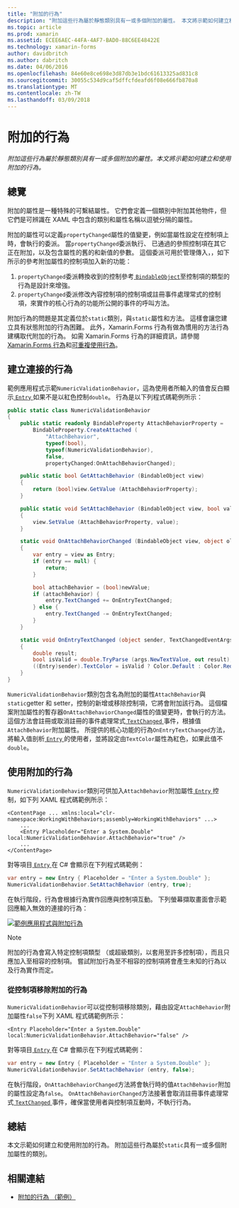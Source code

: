 ```yaml
---
title: "附加的行為"
description: "附加這些行為屬於靜態類別具有一或多個附加的屬性。 本文將示範如何建立和使用附加的行為。"
ms.topic: article
ms.prod: xamarin
ms.assetid: ECEE6AEC-44FA-4AF7-BAD0-88C6EE48422E
ms.technology: xamarin-forms
author: davidbritch
ms.author: dabritch
ms.date: 04/06/2016
ms.openlocfilehash: 84e60e8ce698e3d87db3e1bdc61613325ad831c8
ms.sourcegitcommit: 30055c534d9caf5dffcfdeafd6f08e666fb870a8
ms.translationtype: MT
ms.contentlocale: zh-TW
ms.lasthandoff: 03/09/2018
---
```

# <a name="attached-behaviors"></a>附加的行為

_附加這些行為屬於靜態類別具有一或多個附加的屬性。本文將示範如何建立和使用附加的行為。_

## <a name="overview"></a>總覽

附加的屬性是一種特殊的可繫結屬性。 它們會定義一個類別中附加其他物件，但它們是可辨識在 XAML 中包含的類別和屬性名稱以逗號分隔的屬性。

附加的屬性可以定義`propertyChanged`屬性的值變更，例如當屬性設定在控制項上時，會執行的委派。 當`propertyChanged`委派執行、 已通過的參照控制項在其它正在附加，以及包含屬性的舊的和新值的參數。 這個委派可用於管理傳入，，如下所示的參考附加屬性的控制項加入新的功能：

1. `propertyChanged`委派轉換收到的控制參考[ `BindableObject`](https://developer.xamarin.com/api/type/Xamarin.Forms.BindableObject/)至控制項的類型的行為是設計來增強。
1. `propertyChanged`委派修改內容控制項的控制項或註冊事件處理常式的控制項，來實作的核心行為的功能所公開的事件的呼叫方法。

附加行為的問題是其定義位於`static`類別，與`static`屬性和方法。 這樣會讓您建立具有狀態附加的行為困難。 此外，Xamarin.Forms 行為有做為慣用的方法行為建構取代附加的行為。 如需 Xamarin.Forms 行為的詳細資訊，請參閱[Xamarin.Forms 行為](~/xamarin-forms/app-fundamentals/behaviors/creating.md)和[可重複使用行為](~/xamarin-forms/app-fundamentals/behaviors/reusable/index.md)。

## <a name="creating-an-attached-behavior"></a>建立連接的行為

範例應用程式示範`NumericValidationBehavior`，這為使用者所輸入的值會反白顯示[ `Entry` ](https://developer.xamarin.com/api/type/Xamarin.Forms.Entry/)如果不是以紅色控制`double`。 行為是以下列程式碼範例所示：

```csharp
public static class NumericValidationBehavior
{
    public static readonly BindableProperty AttachBehaviorProperty =
        BindableProperty.CreateAttached (
            "AttachBehavior",
            typeof(bool),
            typeof(NumericValidationBehavior),
            false,
            propertyChanged:OnAttachBehaviorChanged);

    public static bool GetAttachBehavior (BindableObject view)
    {
        return (bool)view.GetValue (AttachBehaviorProperty);
    }

    public static void SetAttachBehavior (BindableObject view, bool value)
    {
        view.SetValue (AttachBehaviorProperty, value);
    }

    static void OnAttachBehaviorChanged (BindableObject view, object oldValue, object newValue)
    {
        var entry = view as Entry;
        if (entry == null) {
            return;
        }

        bool attachBehavior = (bool)newValue;
        if (attachBehavior) {
            entry.TextChanged += OnEntryTextChanged;
        } else {
            entry.TextChanged -= OnEntryTextChanged;
        }
    }

    static void OnEntryTextChanged (object sender, TextChangedEventArgs args)
    {
        double result;
        bool isValid = double.TryParse (args.NewTextValue, out result);
        ((Entry)sender).TextColor = isValid ? Color.Default : Color.Red;
    }
}
```

`NumericValidationBehavior`類別包含名為附加的屬性`AttachBehavior`與`static`getter 和 setter，控制的新增或移除控制項，它將會附加該行為。 這個檔案附加屬性的暫存器`OnAttachBehaviorChanged`屬性的值變更時，會執行的方法。 這個方法會註冊或取消註冊的事件處理常式[ `TextChanged` ](https://developer.xamarin.com/api/event/Xamarin.Forms.Entry.TextChanged/)事件，根據值`AttachBehavior`附加屬性。 所提供的核心功能的行為`OnEntryTextChanged`方法，將輸入值剖析[ `Entry` ](https://developer.xamarin.com/api/type/Xamarin.Forms.Entry/)的使用者，並將設定由`TextColor`屬性為紅色，如果此值不`double`。

## <a name="consuming-an-attached-behavior"></a>使用附加的行為

`NumericValidationBehavior`類別可供加入`AttachBehavior`附加屬性[ `Entry` ](https://developer.xamarin.com/api/type/Xamarin.Forms.Entry/)控制，如下列 XAML 程式碼範例所示：

```xaml
<ContentPage ... xmlns:local="clr-namespace:WorkingWithBehaviors;assembly=WorkingWithBehaviors" ...>
    ...
    <Entry Placeholder="Enter a System.Double" local:NumericValidationBehavior.AttachBehavior="true" />
    ...
</ContentPage>
```

對等項目[ `Entry` ](https://developer.xamarin.com/api/type/Xamarin.Forms.Entry/)在 C# 會顯示在下列程式碼範例：

```csharp
var entry = new Entry { Placeholder = "Enter a System.Double" };
NumericValidationBehavior.SetAttachBehavior (entry, true);
```

在執行階段，行為會根據行為實作回應與控制項互動。 下列螢幕擷取畫面會示範回應輸入無效的連接的行為：

[![](attached-images/screenshots-sml.png "範例應用程式與附加行為")](attached-images/screenshots.png#lightbox "範例具有附加行為的應用程式")

> [!NOTE]
> 附加的行為會寫入特定控制項類型 （或超級類別，以套用至許多控制項），而且只應加入至相容的控制項。 嘗試附加行為至不相容的控制項將會產生未知的行為以及行為實作而定。

### <a name="removing-an-attached-behavior-from-a-control"></a>從控制項移除附加的行為

`NumericValidationBehavior`可以從控制項移除類別，藉由設定`AttachBehavior`附加屬性`false`下列 XAML 程式碼範例所示：

```xaml
<Entry Placeholder="Enter a System.Double" local:NumericValidationBehavior.AttachBehavior="false" />
```

對等項目[ `Entry` ](https://developer.xamarin.com/api/type/Xamarin.Forms.Entry/)在 C# 會顯示在下列程式碼範例：

```csharp
var entry = new Entry { Placeholder = "Enter a System.Double" };
NumericValidationBehavior.SetAttachBehavior (entry, false);
```

在執行階段，`OnAttachBehaviorChanged`方法將會執行時的值`AttachBehavior`附加的屬性設定為`false`。 `OnAttachBehaviorChanged`方法接著會取消註冊事件處理常式[ `TextChanged` ](https://developer.xamarin.com/api/event/Xamarin.Forms.Entry.TextChanged/)事件，確保當使用者與控制項互動時，不執行行為。

## <a name="summary"></a>總結

本文示範如何建立和使用附加的行為。 附加這些行為屬於`static`具有一或多個附加屬性的類別。


## <a name="related-links"></a>相關連結

- [附加的行為 （範例）](https://developer.xamarin.com/samples/xamarin-forms/behaviors/attachednumericvalidationbehavior/)
